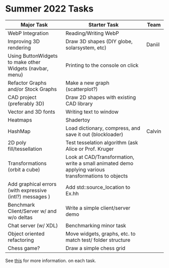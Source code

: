 # Summer 2022 Tasks

| Major Task                                               | Starter Task                                                                                        | Team   |
| -------------------------------------------------------- | --------------------------------------------------------------------------------------------------- | ------ |
| WebP Integration                                         | Reading/Writing WebP                                                                                |        |
| Improving 3D rendering                                   | Draw 3D shapes (DIY globe, solarsystem, etc)                                                        |      Daniil  |
| Using ButtonWidgets to make other Widgets (navbar, menu) | Printing to the console on click                                                                    |        |
| Refactor Graphs and/or Stock Graphs                      | Make a new graph (scatterplot?)                                                                     |        |
| CAD project (preferably 3D)                              | Draw 2D shapes with existing CAD library                                                            |        |
| Vector and 3D fonts                                      | Writing text to window                                                                              |        |
| Heatmaps                                                 | Shadertoy                                                                                           |        |
| HashMap                                                  | Load dictionary, compress, and save it out (blockloader)                                            | Calvin |
| 2D poly fill/tessellation                                | Test tesselation algorithm (ask Alice or Prof. Kruger                                               |        |
| Transformations (orbit a cube)                           | Look at CAD/Transformation, write a small animated demo applying various transformations to objects |        |
| Add graphical errors (with expressive (intl?) messages ) | Add std::source_location to Ex.hh                                                                   |        |
| Benchmark Client/Server w/ and w/o deltas                | Write a simple client/server demo                                                                   |        |
| Chat server (w/ XDL)                                     | Benchmarking minor task                                                                             |        |
| Object oriented refactoring                              | Move widgets, graphs, etc. to match test/ folder structure                                          |        |
| Chess game?                                              | Draw a simple chess grid                                                                            |        |

See [this](../TODO.md#todo) for more information. on each task.
